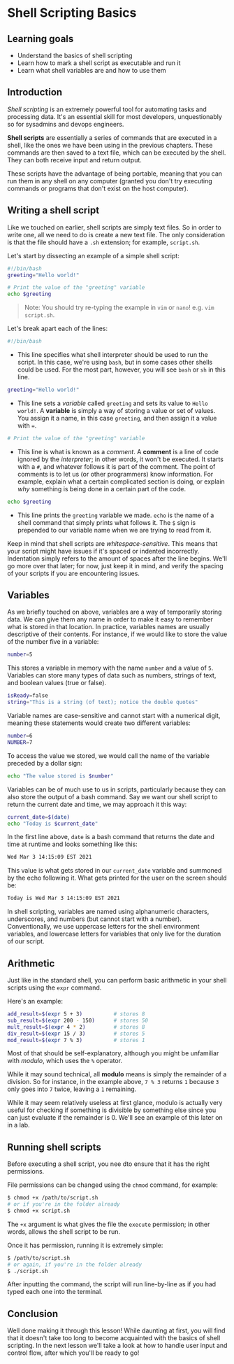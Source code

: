 # Shell Scripting Basics

## Learning goals

- Understand the basics of shell scripting
- Learn how to mark a shell script as executable and run it
- Learn what shell variables are and how to use them

## Introduction

*Shell scripting* is an extremely powerful tool for automating tasks and processing data. It's an essential skill for most developers, unquestionably so for sysadmins and devops engineers.

**Shell scripts** are essentially a series of commands that are executed in a shell, like the ones we have been using in the previous chapters. These commands are then saved to a text file, which can be executed by the shell. They can both receive input and return output.

These scripts have the advantage of being portable, meaning that you can run them in any shell on any computer (granted you don't try executing commands or programs that don't exist on the host computer).

## Writing a shell script

Like we touched on earlier, shell scripts are simply text files. So in order to write one, all we need to do is create a new text file. The only consideration is that the file should have a `.sh` extension; for example, `script.sh`. 

Let's start by dissecting an example of a simple shell script:

```bash
#!/bin/bash
greeting="Hello world!"

# Print the value of the "greeting" variable
echo $greeting
```

> Note: You should try re-typing the example in `vim` or `nano`! e.g. `vim script.sh`.

Let's break apart each of the lines:

```bash
#!/bin/bash
```
- This line specifies what shell interpreter should be used to run the script. In this case, we're using `bash`, but in some cases other shells could be used. For the most part, however, you will see `bash` or `sh` in this line.

```bash
greeting="Hello world!"
```
- This line sets a *variable* called `greeting` and sets its value to `Hello world!`. A **variable** is simply a way of storing a value or set of values. You assign it a name, in this case `greeting`, and then assign it a value with `=`. 

```bash
# Print the value of the "greeting" variable
```
- This line is what is known as a *comment*. A **comment** is a line of code ignored by the *interpreter*; in other words, it won't be executed. It starts with a `#`, and whatever follows it is part of the comment. The point of comments is to let us (or other programmers) know information. For example, explain what a certain complicated section is doing, or explain *why* something is being done in a certain part of the code.

```bash
echo $greeting
```
- This line prints the `greeting` variable we made. `echo` is the name of a shell command that simply prints what follows it. The `$` sign is prepended to our variable name when we are trying to read from it.

Keep in mind that shell scripts are *whitespace-sensitive*. This means that your script might have issues if it's spaced or indented incorrectly. Indentation simply refers to the amount of spaces after the line begins. We'll go more over that later; for now, just keep it in mind, and verify the spacing of your scripts if you are encountering issues.

## Variables

As we briefly touched on above, variables are a way of temporarily storing data. We can give them any name in order to make it easy to remember what is stored in that location. In practice, variables names are usually descriptive of their contents. For instance, if we would like to store the value of the number five in a variable:

```bash
number=5
```

This stores a variable in memory with the name `number` and a value of `5`. Variables can store many types of data such as numbers, strings of text, and boolean values (true or false).

```bash
isReady=false
string="This is a string (of text); notice the double quotes"
```

Variable names are case-sensitive and cannot start with a numerical digit, meaning these statements would create two different variables:

```bash
number=6
NUMBER=7
```

To access the value we stored, we would call the name of the variable preceded by a dollar sign:

```bash
echo "The value stored is $number"
```

Variables can be of much use to us in scripts, particularly because they can also store the output of a bash command. Say we want our shell script to return the current date and time, we may approach it this way:

```bash
current_date=$(date)
echo "Today is $current_date"
```

In the first line above, `date` is a bash command that returns the date and time at runtime and looks something like this:

```bash
Wed Mar 3 14:15:09 EST 2021
```

This value is what gets stored in our `current_date` variable and summoned by the echo following it. What gets printed for the user on the screen should be:

```bash
Today is Wed Mar 3 14:15:09 EST 2021
```

In shell scripting, variables are named using alphanumeric characters, underscores, and numbers (but cannot start with a number). Conventionally, we use uppercase letters for the shell environment variables, and lowercase letters for variables that only live for the duration of our script.

## Arithmetic

Just like in the standard shell, you can perform basic arithmetic in your shell scripts using the `expr` command.

Here's an example:

```bash
add_result=$(expr 5 + 3)          # stores 8
sub_result=$(expr 200 - 150)      # stores 50
mult_result=$(expr 4 * 2)         # stores 8
div_result=$(expr 15 / 3)         # stores 5
mod_result=$(expr 7 % 3)          # stores 1
```

Most of that should be self-explanatory, although you might be unfamiliar with *modulo*, which uses the `%` operator.

While it may sound technical, all **modulo** means is simply the remainder of a division. So for instance, in the example above, `7 % 3` returns `1` because `3` only goes into `7` twice, leaving a `1` remaining.

While it may seem relatively useless at first glance, modulo is actually very useful for checking if something is divisible by something else since you can just evaluate if the remainder is 0. We'll see an example of this later on in a lab.

## Running shell scripts

Before executing a shell script, you nee dto ensure that it has the right permissions.

File permissions can be changed using the `chmod` command, for example:

```bash
$ chmod +x /path/to/script.sh
# or if you're in the folder already
$ chmod +x script.sh
```

The `+x` argument is what gives the file the `execute` permission; in other words, allows the shell script to be run.

Once it has permission, running it is extremely simple:

```bash
$ /path/to/script.sh
# or again, if you're in the folder already
$ ./script.sh
```

After inputting the command, the script will run line-by-line as if you had typed each one into the terminal.

## Conclusion

Well done making it through this lesson! While daunting at first, you will find that it doesn't take too long to become acquainted with the basics of shell scripting. In the next lesson we'll take a look at how to handle user input and control flow, after which you'll be ready to go!
